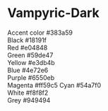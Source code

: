 # Vampyric-Dark
Accent color #383a59   
Black #18191f  
Red #e04848  
Green #59de47  
Yellow #e3db4b  
Blue #4e72e6  
Purple #6550eb  
Magenta #ff59c5
Cyan #54a7f0  
White #f8f8f2  
Grey #949494
